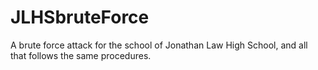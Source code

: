 # JLHSbruteForce
A brute force attack for the school of Jonathan Law High School, and all that follows the same procedures. 
